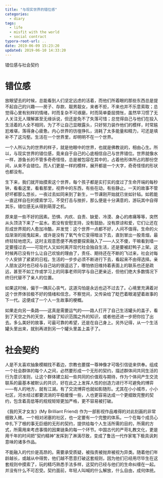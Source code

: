 ```yaml
---
title: "与现实世界的错位感"
categories:
  - diary
tags:
  - life
  - misfit with the world
  - social contract
typora-root-url: ..
date: 2019-06-09 15:23:20
updated: 2019-06-10 14:33:20
---
```


错位感与社会契约

<!--more-->

# 错位感

放眼望去的时候，总能看到人们坚定远虑的活着，而他们所着眼的那些东西总是提不起自己的兴趣——房子、存款、靓男靓女，来者不拒，不来也并不乐意索取；总觉得心里有别样的情绪，时而复杂不可琢磨，时而简单委屈惆怅，虽然早习惯了无人关注无人理解甚至无缘诉说，但还是免不了失落可惜；总觉得自己与他们在投入生活着的人全不相同，为了不让自己显眼露头，只好努力装作他们的模样，时常尴尬难堪，落得身心疲惫。内心世界的彷徨挣扎，消耗了太多能量和精力，可还是填补不了这沟壑。生活在一个世界里，却明明不在一个世界。

一个人所认为的世界的样子，就是他眼中的世界，也就是佛教说的，相由心生。所以，与现实世界的错位感，竟来自于自己的心底相信自己与世界错位。世界就像水一样，游鱼长的不管多奇奇怪怪，总是被包容在其中的，占着他形体所占的那份空间，从来不会错位。而人们更是一样的模样，展开都是一个大字，奇奇怪怪的形状也都没有。

生下来，我们就开始摸索这个世界，每个孩子都是实打实的度过了生命开端的每秒钟，看看这里，看看那里，视界中的东西，有些在动，有些静止。一天的故事不管好坏都那么悠长，一夜过去如同来到了新生，一节课刚开始就已坐如针毡。如若能一直这样自在的摸索学习，不受打击与挫折，那么便是十分满意的，游玩其中自得其乐，错位感无从得到萌芽之机。

原来是一些不好的因素。恐惧、内疚、自责、缺爱、冷漠、身心的疼痛等等，突然从头顶浇下来了一盆水。若没有安慰支持，没有鼓励，没有原谅和爱，它们让还在形成世界观的人愈加冷酷，并发觉：这个世界一点都不好，人间不值得。生命的火焰渐渐的摇曳起来，或许是没有了氧气令它变得暗淡下去，直到冒出一股青烟，最终轻轻地熄灭。这时主观意愿便不再想要探索融入了——人又不傻，干嘛看到墙一定要撞过去——可现代人又如何离开现代社会独自生活，还是要被赶鸭子上架。这时候再已没有什么让自己欢愉的理由了，责任、期待还在不断的飞过来，社会对每个人安排了紧紧的日程。生活的一步步必须不断进行下去，看起来不由得选择。亲人朋友这时也已经与自己站的很遥远了，哪怕依旧维持着表面上的联系也还是疏远，甚至不如工作或学习上的同事老师同学与自己更亲近，但他们绝大多数情况下终归代替不了亲人的位置。

如果这时候，偏于一隅灰心丧气，这道沟怕是永远也迈不过去了。心境里充满着对这个世界体验极不好的情绪和信念，不察觉间，又传染给了眨巴着眼渴望着故事的下一代。这便成了一个人一生故事的梗概。

如果走向另一条路——这真是需要运气的——路人打开了自己生活罐头的盖子，看到了天空之外的天空，触碰了知识范围之外的知识，或者他还进一步把你拉了出去。多么美好的故事，可最可靠的希望，还是在自己身上。另外记得，从一个生活罐头里出来，就别再进到另一个罐头里盖上盖子了。

# 社会契约

人是不太喜欢抽象模糊找不着边，宗教也要摆一尊神像才可吸引信徒来供奉。组成一个社会群体的每个人之间，必然要形成一个无形的契约，描述群体间共同生活的行为意识准则，让这个群体建立起一些共同的价值观与期待，作为个体间产生交流联系的最基本被默认的共识，好在此之上发挥人性的创造力进行不可避免的博弈——有人的地方，就有江湖。有了交流博弈也就如影随形。尤其在小小城市，小小社区，河水经过都要流淌的平稳缓慢一些，人也更容易达成一个更细致完整的契约，包含着高低等的规规矩矩更加严格，更不容易被打破。

《我的天才女友》(My Brilliant Friend) 作为一部影视作品难得的对此刻画的非常细致入微。一个相对闭塞的社区，也一定要有一个完整的体系。一个在每个成员心中扎下了根的事无巨细的无形的契约，提供给每个人生活所需的目的，所需的方式，所需用来考虑事情的因果链条的每一个环节。中国古代的严苛礼教文化，更是用千年的时间把"契约精神"发挥到了淋漓尽致，变成了鲁迅一代作家笔下极具讽刺意味的诸多作品。

不能融入的代价是高昂的。需要承受质疑，被指责被抛弃被视为异类。随着他们年龄越长，或越从中得势，他们越不愿意打破这套规则，因为他们已经用尽毕生在这套规则中摸索了，玩的精巧熟悉手法多样，这契约已经与他们的生命纠缠在一起。并没有什么不可忍受。契约面前，年轻人叫喊的什么解放，什么自由，成何体统。
